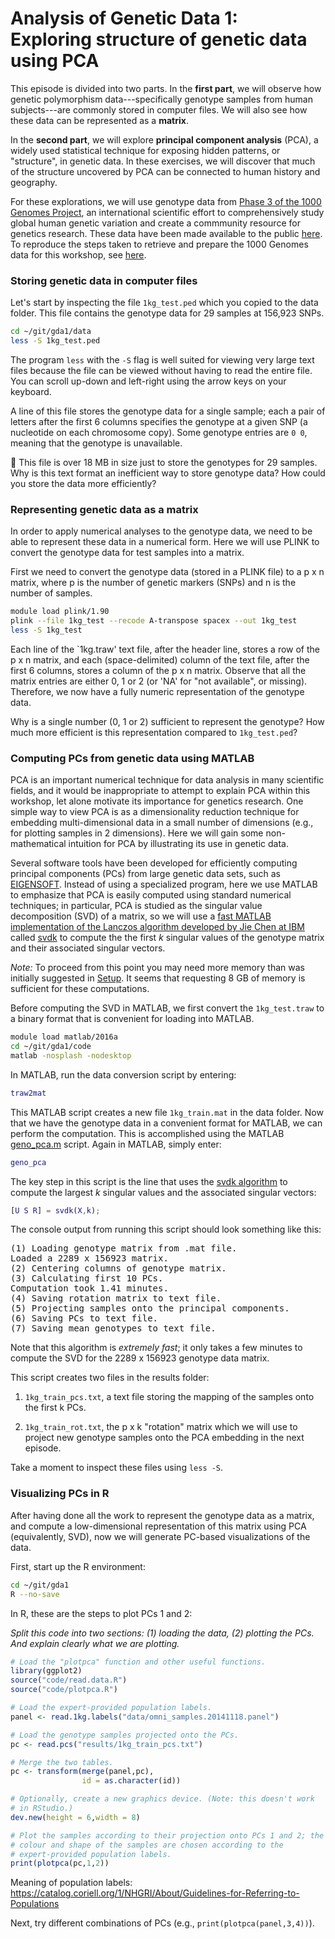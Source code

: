# Analysis of Genetic Data 1:<br>Exploring structure of genetic data using PCA

This episode is divided into two parts. In the **first part**, we will
observe how genetic polymorphism data---specifically genotype samples
from human subjects---are commonly stored in computer files. We will
also see how these data can be represented as a **matrix**.

In the **second part**, we will explore **principal component
analysis** (PCA), a widely used statistical technique for exposing
hidden patterns, or "structure", in genetic data. In these exercises,
we will discover that much of the structure uncovered by PCA can be
connected to human history and geography.

For these explorations, we will use genotype data from [Phase 3 of the
1000 Genomes Project](http://dx.doi.org/10.1038/nature15393), an
international scientific effort to comprehensively study global human
genetic variation and create a commmunity resource for genetics
research. These data have been made available to the public
[here](http://www.1000genomes.org/data). To reproduce the steps taken
to retrieve and prepare the 1000 Genomes data for this workshop, see
[here](../extras/1kg.md).

### Storing genetic data in computer files

Let's start by inspecting the file `1kg_test.ped` which you copied to
the data folder. This file contains the genotype data for 29 samples at
156,923 SNPs.

```bash
cd ~/git/gda1/data
less -S 1kg_test.ped
```

The program `less` with the `-S` flag is well suited for viewing very
large text files because the file can be viewed without having to read
the entire file. You can scroll up-down and left-right using the
arrow keys on your keyboard.

A line of this file stores the genotype data for a single sample; each
a pair of letters after the first 6 columns specifies the genotype at
a given SNP (a nucleotide on each chromosome copy). Some genotype
entries are `0 0`, meaning that the genotype is unavailable.

:ledger: This file is over 18 MB in size just to store the genotypes
for 29 samples. Why is this text format an inefficient way to store
genotype data? How could you store the data more efficiently?

### Representing genetic data as a matrix

In order to apply numerical analyses to the genotype data, we need to
be able to represent these data in a numerical form. Here we will use
PLINK to convert the genotype data for test samples into a matrix.

First we need to convert the genotype data (stored in a PLINK file) to
a p x n matrix, where p is the number of genetic markers (SNPs) and n
is the number of samples. 

```bash
module load plink/1.90
plink --file 1kg_test --recode A-transpose spacex --out 1kg_test
less -S 1kg_test
```

Each line of the `1kg.traw' text file, after the header line, stores a
row of the p x n matrix, and each (space-delimited) column of the text
file, after the first 6 columns, stores a column of the p x n
matrix. Observe that all the matrix entries are either 0, 1 or 2 (or
'NA' for "not available", or missing). Therefore, we now have a fully
numeric representation of the genotype data.

Why is a single number (0, 1 or 2) sufficient to represent the
genotype? How much more efficient is this representation compared to
`1kg_test.ped`?

### Computing PCs from genetic data using MATLAB

PCA is an important numerical technique for data analysis in many
scientific fields, and it would be inappropriate to attempt to explain
PCA within this workshop, let alone motivate its importance for
genetics research. One simple way to view PCA is as a dimensionality
reduction technique for embedding multi-dimensional data in a small
number of dimensions (e.g., for plotting samples in 2
dimensions). Here we will gain some non-mathematical intuition for PCA
by illustrating its use in genetic data.

Several software tools have been developed for efficiently computing
principal components (PCs) from large genetic data sets, such as
[EIGENSOFT](https://www.hsph.harvard.edu/alkes-price/software). Instead
of using a specialized program, here we use MATLAB to emphasize that
PCA is easily computed using standard numerical techniques; in
particular, PCA is studied as the singular value decomposition (SVD)
of a matrix, so we will use a
[fast MATLAB implementation of the Lanczos algorithm developed by Jie Chen at IBM](https://jie-chen-ibm.appspot.com/software.html)
called [svdk](../code/svdk.m) to compute the the first *k* singular
values of the genotype matrix and their associated singular vectors.

*Note:* To proceed from this point you may need more memory than was
initially suggested in [Setup](01-setup.md). It seems that requesting 8
GB of memory is sufficient for these computations.

Before computing the SVD in MATLAB, we first convert the
`1kg_test.traw` to a binary format that is convenient for loading into
MATLAB.

```bash
module load matlab/2016a
cd ~/git/gda1/code
matlab -nosplash -nodesktop
```

In MATLAB, run the data conversion script by entering:

```matlab
traw2mat
```

This MATLAB script creates a new file `1kg_train.mat` in the data
folder. Now that we have the genotype data in a convenient format for
MATLAB, we can perform the computation. This is accomplished using the
MATLAB [geno_pca.m](../code/geno_pca.m) script. Again in MATLAB, simply
enter:

```matlab
geno_pca
```

The key step in this script is the line that uses the
[svdk algorithm](../code/svdk.m) to compute the largest *k* singular
values and the associated singular vectors:

```matlab
[U S R] = svdk(X,k);
```

The console output from running this script should look something like
this:

<pre>(1) Loading genotype matrix from .mat file.
Loaded a 2289 x 156923 matrix.
(2) Centering columns of genotype matrix.
(3) Calculating first 10 PCs.
Computation took 1.41 minutes.
(4) Saving rotation matrix to text file.
(5) Projecting samples onto the principal components.
(6) Saving PCs to text file.
(7) Saving mean genotypes to text file.
</pre>

Note that this algorithm is *extremely fast*; it only takes a few
minutes to compute the SVD for the 2289 x 156923 genotype data matrix.

This script creates two files in the results folder:

1. `1kg_train_pcs.txt`, a text file storing the mapping of the samples
onto the first k PCs. 

2. `1kg_train_rot.txt`, the p x k "rotation" matrix which we will use
to project new genotype samples onto the PCA embedding in the next
episode.

Take a moment to inspect these files using `less -S`.

### Visualizing PCs in R

After having done all the work to represent the genotype data as a
matrix, and compute a low-dimensional representation of this matrix
using PCA (equivalently, SVD), now we will generate PC-based
visualizations of the data.

First, start up the R environment:

```bash
cd ~/git/gda1
R --no-save
```

In R, these are the steps to plot PCs 1 and 2:

*Split this code into two sections: (1) loading the data, (2) plotting the
 PCs. And explain clearly what we are plotting.*

```R
# Load the "plotpca" function and other useful functions.
library(ggplot2)
source("code/read.data.R")
source("code/plotpca.R")

# Load the expert-provided population labels.
panel <- read.1kg.labels("data/omni_samples.20141118.panel")

# Load the genotype samples projected onto the PCs.
pc <- read.pcs("results/1kg_train_pcs.txt")

# Merge the two tables.
pc <- transform(merge(panel,pc),
                id = as.character(id))

# Optionally, create a new graphics device. (Note: this doesn't work
# in RStudio.)
dev.new(height = 6,width = 8)

# Plot the samples according to their projection onto PCs 1 and 2; the
# colour and shape of the samples are chosen according to the
# expert-provided population labels.
print(plotpca(pc,1,2))
```

Meaning of population labels: https://catalog.coriell.org/1/NHGRI/About/Guidelines-for-Referring-to-Populations

Next, try different combinations of PCs (e.g., `print(plotpca(panel,3,4))`).
